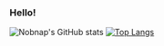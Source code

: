 ### Hello!

<!--
**nobnap/nobnap** is a ✨ _special_ ✨ repository because its `README.md` (this file) appears on your GitHub profile.

Here are some ideas to get you started:

- 🔭 I’m currently working on ...
- 🌱 I’m currently learning ...
- 👯 I’m looking to collaborate on ...
- 🤔 I’m looking for help with ...
- 💬 Ask me about ...
- 📫 How to reach me: ...
- 😄 Pronouns: ...
- ⚡ Fun fact: ...
-->

![Nobnap's GitHub stats](https://github-readme-stats.vercel.app/api?username=nobnap&show_icons=true&theme=dracula&include_all_commits=true&count_private=true)
[![Top Langs](https://github-readme-stats-nobnap.vercel.app/api/top-langs/?username=nobnap&theme=dracula&layout=compact&include_all_commits=true&count_private=true)](https://github.com/anuraghazra/github-readme-stats)
